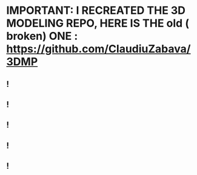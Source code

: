 # IMPORTANT: I RECREATED THE 3D MODELING REPO, HERE IS THE old ( broken)  ONE : https://github.com/ClaudiuZabava/3DMP
## !
## !
## !
## ! 
## !
